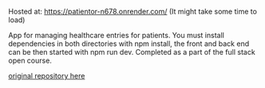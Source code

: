 Hosted at: https://patientor-n678.onrender.com/ (It might take some time to load)

App for managing healthcare entries for patients.
You must install dependencies in both directories with npm install, the front and back end can be then started with npm run dev.
Completed as a part of the full stack open course.

[original repository here](https://github.com/Lindrax/Fullstack/tree/main/part9)

